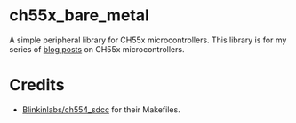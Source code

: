 # ch55x_bare_metal

A simple peripheral library for CH55x microcontrollers. This library is for my series of [blog posts](https://kprasadvnsi.com/posts/bare-metal-ch559-pt1/) on CH55x microcontrollers.

# Credits

- [Blinkinlabs/ch554_sdcc](https://github.com/Blinkinlabs/ch554_sdcc) for their Makefiles.
